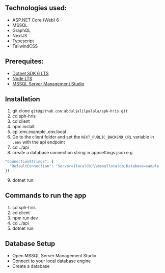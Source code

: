 ## Technologies used:

- ASP.NET Core (Web) 6
- MSSQL
- GraphQL
- NextJS
- Typescript
- TailwindCSS

## Prerequites:

- [Dotnet SDK 6 LTS](https://dotnet.microsoft.com/en-us/download)
- [Node LTS](https://nodejs.org/dist/v18.12.1/node-v18.12.1-x64.msi)
- [MSSQL Server Management Studio](https://learn.microsoft.com/en-us/sql/ssms/download-sql-server-management-studio-ssms?view=sql-server-ver16)

## Installation

1. git clone `git@github.com:abduljalilpalala/sph-hris.git`
2. cd sph-hris
3. cd client
4. npm install
5. cp .env.example .env.local
6. Go to the client folder and set the `NEXT_PUBLIC_BACKEND_URL` variable in `.env` with the api endpoint
7. cd ../api
8. create a database connection string in appsettings.json e.g.

```javascript
"ConnectionStrings": {
  "DefaultConnection": "Server=(localdb)\\mssqllocaldb;Database=sample;Trusted_Connection=True;"
})
```

9. dotnet run

## Commands to run the app

1. cd sph-hris
2. cd client
3. npm run dev
4. cd ../api
5. dotnet run

## Database Setup

- Open MSSQL Server Management Studio
- Connect to your local database engine
- Create a database
